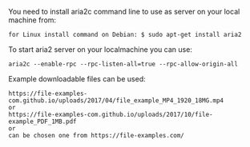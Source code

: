 You need to install aria2c command line to use as server on your local machine from: 
``` 
for Linux install command on Debian: $ sudo apt-get install aria2
```

To start aria2 server on your localmachine you can use:
```
aria2c --enable-rpc --rpc-listen-all=true --rpc-allow-origin-all
```
Example downloadable files can be used:
```
https://file-examples-com.github.io/uploads/2017/04/file_example_MP4_1920_18MG.mp4 
or 
https://file-examples-com.github.io/uploads/2017/10/file-example_PDF_1MB.pdf 
or 
can be chosen one from https://file-examples.com/
````

